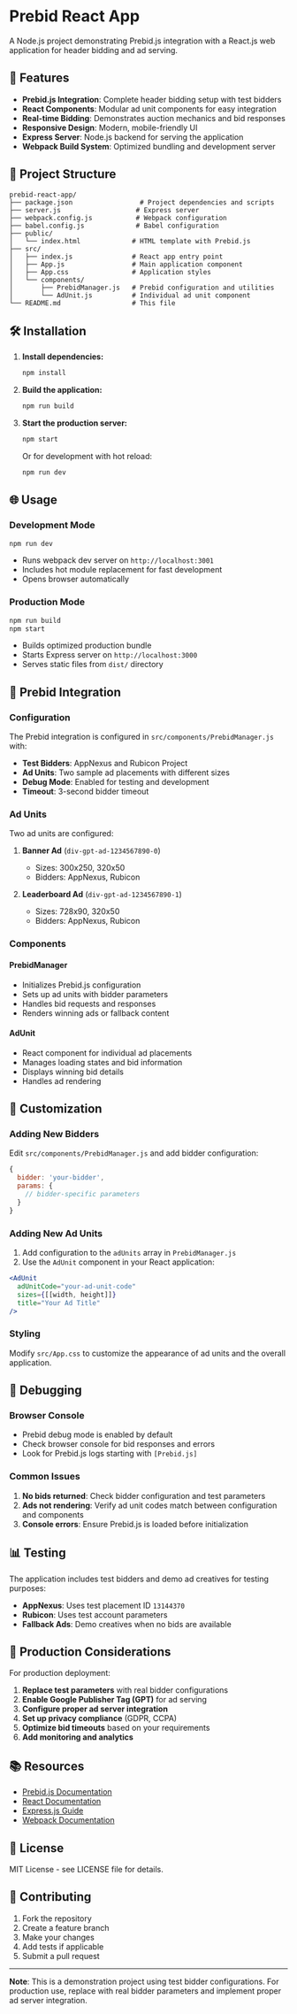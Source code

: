 # Prebid React App

A Node.js project demonstrating Prebid.js integration with a React.js web application for header bidding and ad serving.

## 🚀 Features

- **Prebid.js Integration**: Complete header bidding setup with test bidders
- **React Components**: Modular ad unit components for easy integration
- **Real-time Bidding**: Demonstrates auction mechanics and bid responses
- **Responsive Design**: Modern, mobile-friendly UI
- **Express Server**: Node.js backend for serving the application
- **Webpack Build System**: Optimized bundling and development server

## 📁 Project Structure

```
prebid-react-app/
├── package.json                 # Project dependencies and scripts
├── server.js                   # Express server
├── webpack.config.js           # Webpack configuration
├── babel.config.js             # Babel configuration
├── public/
│   └── index.html             # HTML template with Prebid.js
├── src/
│   ├── index.js               # React app entry point
│   ├── App.js                 # Main application component
│   ├── App.css                # Application styles
│   └── components/
│       ├── PrebidManager.js   # Prebid configuration and utilities
│       └── AdUnit.js          # Individual ad unit component
└── README.md                  # This file
```

## 🛠 Installation

1. **Install dependencies:**
   ```bash
   npm install
   ```

2. **Build the application:**
   ```bash
   npm run build
   ```

3. **Start the production server:**
   ```bash
   npm start
   ```

   Or for development with hot reload:
   ```bash
   npm run dev
   ```

## 🌐 Usage

### Development Mode
```bash
npm run dev
```
- Runs webpack dev server on `http://localhost:3001`
- Includes hot module replacement for fast development
- Opens browser automatically

### Production Mode
```bash
npm run build
npm start
```
- Builds optimized production bundle
- Starts Express server on `http://localhost:3000`
- Serves static files from `dist/` directory

## 🎯 Prebid Integration

### Configuration
The Prebid integration is configured in `src/components/PrebidManager.js` with:

- **Test Bidders**: AppNexus and Rubicon Project
- **Ad Units**: Two sample ad placements with different sizes
- **Debug Mode**: Enabled for testing and development
- **Timeout**: 3-second bidder timeout

### Ad Units
Two ad units are configured:

1. **Banner Ad** (`div-gpt-ad-1234567890-0`)
   - Sizes: 300x250, 320x50
   - Bidders: AppNexus, Rubicon

2. **Leaderboard Ad** (`div-gpt-ad-1234567890-1`)
   - Sizes: 728x90, 320x50
   - Bidders: AppNexus, Rubicon

### Components

#### PrebidManager
- Initializes Prebid.js configuration
- Sets up ad units with bidder parameters
- Handles bid requests and responses
- Renders winning ads or fallback content

#### AdUnit
- React component for individual ad placements
- Manages loading states and bid information
- Displays winning bid details
- Handles ad rendering

## 🔧 Customization

### Adding New Bidders
Edit `src/components/PrebidManager.js` and add bidder configuration:

```javascript
{
  bidder: 'your-bidder',
  params: {
    // bidder-specific parameters
  }
}
```

### Adding New Ad Units
1. Add configuration to the `adUnits` array in `PrebidManager.js`
2. Use the `AdUnit` component in your React application:

```jsx
<AdUnit 
  adUnitCode="your-ad-unit-code"
  sizes={[[width, height]]}
  title="Your Ad Title"
/>
```

### Styling
Modify `src/App.css` to customize the appearance of ad units and the overall application.

## 🐛 Debugging

### Browser Console
- Prebid debug mode is enabled by default
- Check browser console for bid responses and errors
- Look for Prebid.js logs starting with `[Prebid.js]`

### Common Issues
1. **No bids returned**: Check bidder configuration and test parameters
2. **Ads not rendering**: Verify ad unit codes match between configuration and components
3. **Console errors**: Ensure Prebid.js is loaded before initialization

## 📊 Testing

The application includes test bidders and demo ad creatives for testing purposes:

- **AppNexus**: Uses test placement ID `13144370`
- **Rubicon**: Uses test account parameters
- **Fallback Ads**: Demo creatives when no bids are available

## 🌟 Production Considerations

For production deployment:

1. **Replace test parameters** with real bidder configurations
2. **Enable Google Publisher Tag (GPT)** for ad serving
3. **Configure proper ad server integration**
4. **Set up privacy compliance** (GDPR, CCPA)
5. **Optimize bid timeouts** based on your requirements
6. **Add monitoring and analytics**

## 📚 Resources

- [Prebid.js Documentation](https://docs.prebid.org/)
- [React Documentation](https://reactjs.org/docs/)
- [Express.js Guide](https://expressjs.com/en/guide/)
- [Webpack Documentation](https://webpack.js.org/concepts/)

## 📄 License

MIT License - see LICENSE file for details.

## 🤝 Contributing

1. Fork the repository
2. Create a feature branch
3. Make your changes
4. Add tests if applicable
5. Submit a pull request

---

**Note**: This is a demonstration project using test bidder configurations. For production use, replace with real bidder parameters and implement proper ad server integration.